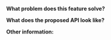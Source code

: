 <!--
This issue template is a modified version from Vuejs's:
https://new-issue.vuejs.org/
-->

<!-- ISSUE TEMPLATE -->
<!-- Feature Request -->

**What problem does this feature solve?**
<!-- Explain your use case, context, and rationale behind this feature request. More importantly, what is the end user experience you are trying to build that led to the need for this feature? -->

**What does the proposed API look like?**
<!-- Describe how you propose to solve the problem.  -->

**Other information:**
<!-- e.g. code samples of how the API would work, screenshots or mockups, if applicable. -->
